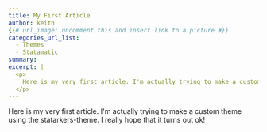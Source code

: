 ```yaml
---
title: My First Article
author: keith
{{# url_image: uncomment this and insert link to a picture #}} 
categories_url_list:
  - Themes
  - Statamatic
summary: 
excerpt: |
  <p>
    Here is my very first article. I'm actually trying to make a custom theme using the statarkers-theme. I really hope that it turns out ok!
  </p>
---
```

<p>
  Here is my very first article.  I'm actually trying to make a custom theme using the statarkers-theme. I really hope that it turns out ok!
</p>
